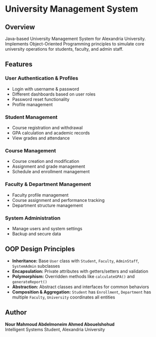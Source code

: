 # University Management System

## Overview
Java-based University Management System for Alexandria University.  
Implements Object-Oriented Programming principles to simulate core university operations for students, faculty, and admin staff.

## Features
### User Authentication & Profiles
- Login with username & password
- Different dashboards based on user roles
- Password reset functionality
- Profile management

### Student Management
- Course registration and withdrawal
- GPA calculation and academic records
- View grades and attendance

### Course Management
- Course creation and modification
- Assignment and grade management
- Schedule and enrollment management

### Faculty & Department Management
- Faculty profile management
- Course assignment and performance tracking
- Department structure management

### System Administration
- Manage users and system settings
- Backup and secure data

## OOP Design Principles
- **Inheritance:** Base `User` class with `Student`, `Faculty`, `AdminStaff`, `SystemAdmin` subclasses  
- **Encapsulation:** Private attributes with getters/setters and validation  
- **Polymorphism:** Overridden methods like `calculateGPA()` and `generateReport()`  
- **Abstraction:** Abstract classes and interfaces for common behaviors  
- **Composition & Aggregation:** `Student` has `Enrollment`, `Department` has multiple `Faculty`, `University` coordinates all entities  

## Author
**Nour Mahmoud Abdelmoneim Ahmed Abouelshohud**  
Intelligent Systems Student, Alexandria University  
